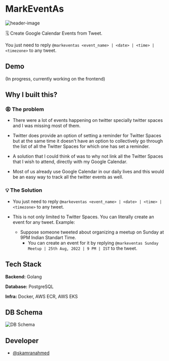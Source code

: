 # MarkEventAs

![header-image](https://user-images.githubusercontent.com/43776315/163416945-3bf9d38e-110c-42ef-836c-a9626a629f70.png)

🗓 Create Google Calendar Events from Tweet.

You just need to reply `@markeventas <event_name> | <date> | <time> | <timezone>` to any tweet.

## Demo
(In progress, currently working on the frontend)

## Why I built this?
### 😩 The problem
- There were a lot of events happening on twitter specially twitter spaces and I was missing most of them.

- Twitter does provide an option of setting a reminder for Twitter Spaces but at the same time it doesn't have an option to collectively go through the list of all the Twitter Spaces for which one has set a reminder.

- A solution that I could think of was to why not link all the Twitter Spaces that I wish to attend, directly with my Google Calendar.

- Most of us already use Google Calendar in our daily lives and this would be an easy way to track all the twitter events as well.

### 💡 The Solution

- You just need to reply `@markeventas <event_name> | <date> | <time> | <timezone>` to any tweet.

- This is not only limited to Twitter Spaces. You can literally create an event for any tweet. Example:
    - Suppose someone tweeted about organizing a meetup on Sunday at 9PM Indian Standart Time.
        - You can create an event for it by replying `@markeventas Sunday Meetup | 25th Aug, 2022 | 9 PM | IST` to the tweet.

## Tech Stack

**Backend:** Golang

**Database:** PostgreSQL

**Infra:** Docker, AWS ECR, AWS EKS

## DB Schema

![DB Schema](https://user-images.githubusercontent.com/43776315/161421459-c6d881d5-b40f-4361-9629-c0a533115a00.png)

## Developer

- [@skamranahmed](https://github.com/skamranahmed)
